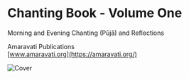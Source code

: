 # Chanting Book - Volume One

Morning and Evening Chanting (Pūjā) and Reflections

Amaravati Publications\
[www.amaravati.org](https://amaravati.org/)

![Cover](./images/vol1-webcover.jpg)
